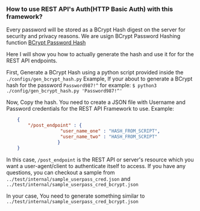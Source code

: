 ### How to use REST API's Auth(HTTP Basic Auth) with this framework?

Every password will be stored as a BCrypt Hash digest on the server for security and privacy reasons. 
We are usign BCrypt Password Hashing function [BCrypt Password Hash](https://en.wikipedia.org/wiki/Bcrypt)

Here I will show you how to actually generate the hash and use it for for the REST API endpoints.

First, Generate a BCrypt Hash using a python script provided inside the `./configs/gen_bcrypt_hash.py`
Example, If your about to generate a BCrypt hash for the password `Password987!^` for example:
	`$ python3 ./config/gen_bcrypt_hash.py 'Password987!^'`

Now, Copy the hash. You need to create a JSON file with Username and Password credentials for the REST API Framework to use.
Example:

```json
	{
		"/post_endpoint" : {
					"user_name_one" : "HASH_FROM_SCRIPT",
					"user_name_two" : "HASH_FROM_SCRIPT"
				   } 
	}
```

In this case, `/post_endpoint` is the REST API or server's resource which you want a user-agent/client to authenticate itself to access.
If you have any questions, you can checkout a sample from `../test/internal/sample_userpass_cred.json` and `../test/internal/sample_userpass_cred_bcrypt.json`

In your case, You need to generate something similar to `../test/internal/sample_userpass_cred_bcrypt.json`
